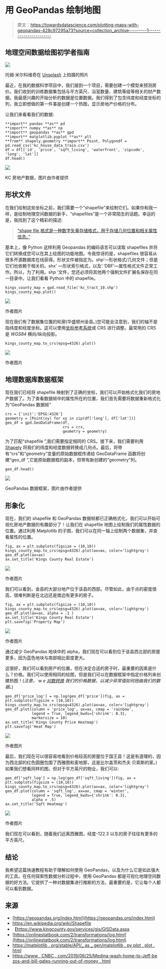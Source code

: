 # 用 GeoPandas 绘制地图

> 原文：<https://towardsdatascience.com/plotting-maps-with-geopandas-428c97295a73?source=collection_archive---------1----------------------->

## 地理空间数据绘图初学者指南

![](img/f5b5e121d760aac03b3915d7cb6731d8.png)

托姆·米尔科维奇在 [Unsplash](https://unsplash.com?utm_source=medium&utm_medium=referral) 上拍摄的照片

最近，在我的数据科学项目中，我们接到一个项目，需要创建一个模型来预测房价。我们收到的训练数据集包括与平方英尺、浴室数量、建筑等级等相关的财产数据。我最感兴趣的开始分析的数据是位置数据。我们得到了包含纬度和经度坐标的列，我立即想做的第一件事是创建一个热图，显示房地产价格的分布。

让我们来看看我们的数据:

```
**import** pandas **as** pd
**import** numpy **as** np
**import** geopandas **as** gpd
**import** matplotlib.pyplot **as** plt
**from** shapely.geometry **import** Point, Polygondf = pd.read_csv('kc_house_data_train.csv')
df = df[['id', 'price', 'sqft_living', 'waterfront', 'zipcode', 'long', 'lat']]
df.head()
```

![](img/6dd3312c71f01978796c9afa2a9be9b8.png)

KC 房地产数据，图片由作者提供

## 形状文件

在我们绘制这些坐标之前，我们需要一个“shapefile”来绘制它们。如果你和我一样，是绘制地理空间数据的新手，“shapefiles”是一个非常陌生的话题。幸运的是，我找到了这个精彩的描述:

> [“shape file 格式是一种数字矢量存储格式，用于存储几何位置和相关属性信息。”](https://en.wikipedia.org/wiki/Shapefile)

基本上，像 Python 这样利用 Geopandas 的编码语言可以读取 shapefiles 并将它们转换成您可以在其上绘图的功能地图。令我惊讶的是，shapefiles 很容易从很多开源数据库在线获得。形状文件被指定为。shp’—形状格式/几何文件；但是它们也依赖于相关的。shx' —形状索引格式，以及'.‘DBF’—属性格式文件正常工作。所以，为了利用。shp '文件，您还必须将其他两个强制文件扩展名保存在同一目录中。让我们看看 Python 中的 shapefile。

```
kings_county_map = gpd.read_file('kc_tract_10.shp')
kings_county_map.plot()
```

![](img/0584be7b57220cf43cbfde900ba45a36.png)

作者图片

现在我们有了数据集位置的轮廓(华盛顿州金县。)您可能会注意到，我们的轴不是指纬度和经度坐标。这可以使用[坐标参考系统](https://geopandas.org/docs/user_guide/projections.html)或 CRS 进行调整。最常用的 CRS 是 *WGS84* 横向/纵向投影。

```
kings_county_map.to_crs(epsg=4326).plot()
```

![](img/e5833bf0201e73f5ee1117d6c3090b4d.png)

作者图片

## 地理数据库数据框架

现在我们已经将 shapefile 映射到了正确的坐标，我们可以开始格式化我们的房地产数据了。为了查看数据帧中的属性所在的位置，我们首先需要将数据重新格式化为“GeoPandas 数据帧”

```
crs = {'init':'EPSG:4326'}
geometry = [Point(xy) for xy in zip(df['long'], df['lat'])]
geo_df = gpd.GeoDataFrame(df, 
                          crs = crs, 
                          geometry = geometry)
```

为了匹配“shapefile ”,我们需要指定相同的 CRS。接下来，我们需要利用 [Shapely](https://geopandas.readthedocs.io/en/latest/gallery/create_geopandas_from_pandas.html) 将我们的纬度和经度数据转换成几何点。最后，将带有“crs”和“geometry”变量的原始数据框传递给 GeoDataFrame 函数将创建“geo_df ”,它是原始数据框的副本，但带有新创建的“geometry”列。

```
geo_df.head()
```

![](img/e7bcd6acbba667b72b0567592dcfe9e1.png)

GeoPandas 数据框架，图片由作者提供

## 形象化

现在，我们的 shapefile 和 GeoPandas 数据帧都已正确格式化，我们可以开始可视化房地产数据的有趣部分了！让我们在 shapefile 地图上绘制我们的属性数据的位置。通过利用 Matplotlib 的子图，我们可以在同一轴上绘制两个数据集，并查看属性的位置。

```
fig, ax = plt.subplots(figsize = (10,10))
kings_county_map.to_crs(epsg=4326).plot(ax=ax, color='lightgrey')
geo_df.plot(ax=ax)
ax.set_title('Kings County Real Estate')
```

![](img/af8a566bc2a467b93376704bcc0dbe5b.png)

作者图片

我们可以看到，金县的大部分地产位于该县的西部。尽管如此，由于点的密度很高，很难判断是在北边还是南边有更多的房子。

```
fig, ax = plt.subplots(figsize = (10,10))
kings_county_map.to_crs(epsg=4326).plot(ax=ax, color='lightgrey')
geo_df.plot(ax=ax, alpha = .1 )
ax.set_title('Kings County Real Estate')
plt.savefig('Property Map')
```

![](img/209bfeeda428a5c60673432dd2dbd027.png)

作者图片

通过减少 GeoPandas 地块中的 alpha，我们现在可以看到位于该县西北部的房屋更多，因为蓝色地块与南部相比密度更大。

这很好，我们可以看到房产的位置，但在决定合适的房子时，最重要的因素是什么？价格。我们可以使用相同的绘图，但是我们可以在数据框架中指定价格列来创建热图！(*注意，* w *e* [*对数转换*](https://onlinestatbook.com/2/transformations/log.html) *我们的价格数据，以减少异常值如何扭曲我们的数据。*)

```
geo_df['price_log'] = np.log(geo_df['price'])fig, ax = plt.subplots(figsize = (10,10))
kings_county_map.to_crs(epsg=4326).plot(ax=ax, color='lightgrey')
geo_df.plot(column = 'price_log', ax=ax, cmap = 'rainbow',
            legend = True, legend_kwds={'shrink': 0.3}, 
            markersize = 10)
ax.set_title('Kings County Price Heatmap')
plt.savefig('Heat Map')
```

![](img/ddeaee0e2163f85bb9db0f63126fd0fa.png)

作者图片

最后，我们现在可以很容易地看到价格较高的房屋位于国王县！这是有道理的，因为西北部的红色圆圈包围了西雅图和麦地那，这是比尔盖茨和杰夫·贝索斯的家。)如果我们想看同样的图，但对于平方英尺的物业，我们可以:

```
geo_df['sqft_log'] = np.log(geo_df['sqft_living'])fig, ax = plt.subplots(figsize = (10,10))
kings_county_map.to_crs(epsg=4326).plot(ax=ax, color='lightgrey')
geo_df.plot(column = 'sqft_log', ax=ax, cmap = 'winter',
            legend = True, legend_kwds={'shrink': 0.3},
            alpha = .5)
ax.set_title('Sqft Heatmap')
```

![](img/bb3ea87c0009fce03141931461eca052.png)

作者图片

我们现在可以看到，随着我们远离西雅图，经度-122.3 以东的房子往往有更多的平方英尺。

## 结论

我希望这篇快速教程有助于理解如何使用 GeoPandas，以及为什么它是如此强大的工具。在任何探索性数据分析过程中，使用 GeoPandas 都是可视化地理空间数据的好方法。它提供了一种对数据集进行推断的方法，最重要的是，它让每个人都可以看到数据。

## 来源

*   [https://geopandas.org/index.html](https://geopandas.org/index.html)
*   https://en.wikipedia.org/wiki/Shapefile
*   【https://www.kingcounty.gov/services/gis/GISData.aspx 
*   [https://onlinestatbook.com/2/transformations/log.html](https://onlinestatbook.com/2/transformations/log.html)
*   [https://matplotlib . org/stable/API/_ as _ gen/matplotlib . py plot . plot . html](https://matplotlib.org/stable/api/_as_gen/matplotlib.pyplot.plot.html)
*   [https://www . CNBC . com/2019/06/25/Medina-wash-home-to-Jeff-be zos-and-bill-gates-running-out-of-money . html](https://www.cnbc.com/2019/06/25/medina-wash-home-to-jeff-bezos-and-bill-gates-running-out-of-money.html)
